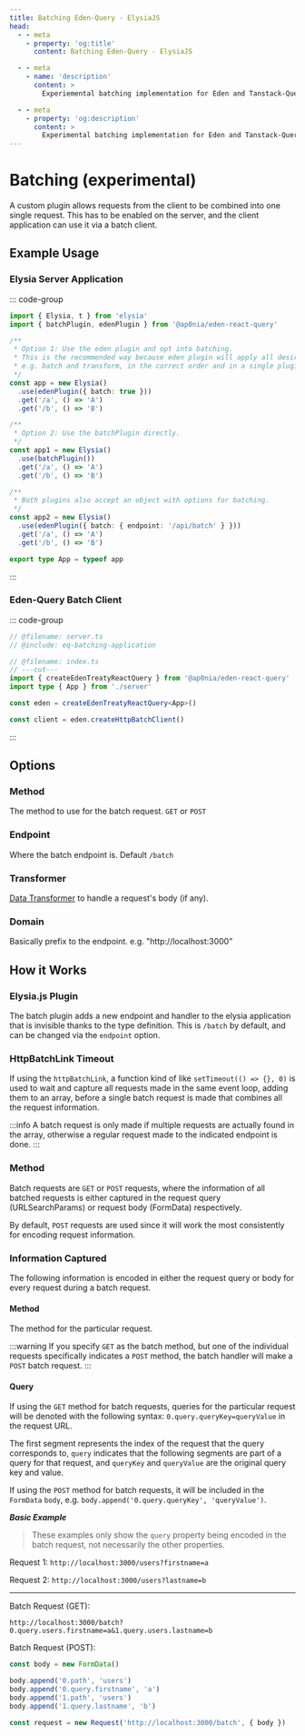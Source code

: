```yaml
---
title: Batching Eden-Query - ElysiaJS
head:
  - - meta
    - property: 'og:title'
      content: Batching Eden-Query - ElysiaJS

  - - meta
    - name: 'description'
      content: >
        Experiemental batching implementation for Eden and Tanstack-Query integration.

  - - meta
    - property: 'og:description'
      content: >
        Experimental batching implementation for Eden and Tanstack-Query integration.
---
```


# Batching (experimental)

A custom plugin allows requests from the client to be combined into one single request.
This has to be enabled on the server, and the client application can use it via a batch client.

## Example Usage

### Elysia Server Application

::: code-group

```typescript twoslash include eq-batching-application [server.ts]
import { Elysia, t } from 'elysia'
import { batchPlugin, edenPlugin } from '@ap0nia/eden-react-query'

/**
 * Option 1: Use the eden plugin and opt into batching.
 * This is the recommended way because eden plugin will apply all desired plugins,
 * e.g. batch and transform, in the correct order and in a single plugin call.
 */
const app = new Elysia()
  .use(edenPlugin({ batch: true }))
  .get('/a', () => 'A')
  .get('/b', () => 'B')

/**
 * Option 2: Use the batchPlugin directly.
 */
const app1 = new Elysia()
  .use(batchPlugin())
  .get('/a', () => 'A')
  .get('/b', () => 'B')

/**
 * Both plugins also accept an object with options for batching.
 */
const app2 = new Elysia()
  .use(edenPlugin({ batch: { endpoint: '/api/batch' } }))
  .get('/a', () => 'A')
  .get('/b', () => 'B')

export type App = typeof app
```

:::

### Eden-Query Batch Client

::: code-group

```typescript twoslash [index.ts]
// @filename: server.ts
// @include: eq-batching-application

// @filename: index.ts
// ---cut---
import { createEdenTreatyReactQuery } from '@ap0nia/eden-react-query'
import type { App } from './server'

const eden = createEdenTreatyReactQuery<App>()

const client = eden.createHttpBatchClient()
```

:::

## Options

### Method

The method to use for the batch request. `GET` or `POST`

### Endpoint

Where the batch endpoint is. Default `/batch`

### Transformer

[Data Transformer](https://trpc.io/docs/server/data-transformers) to handle a request's body (if any).

### Domain

Basically prefix to the endpoint. e.g. "http://localhost:3000"

## How it Works

### Elysia.js Plugin

The batch plugin adds a new endpoint and handler to the elysia application that is invisible thanks to the type definition.
This is `/batch` by default, and can be changed via the `endpoint` option.

### HttpBatchLink Timeout

If using the `httpBatchLink`, a function kind of like `setTimeout(() => {}, 0)` is used to
wait and capture all requests made in the same event loop, adding them to an array, before
a single batch request is made that combines all the request information.

:::info
A batch request is only made if multiple requests are actually found in the array,
otherwise a regular request made to the indicated endpoint is done.
:::

### Method

Batch requests are `GET` or `POST` requests, where the information of all batched requests
is either captured in the request query (URLSearchParams) or request body (FormData) respectively.

By default, `POST` requests are used since it will work the most consistently for encoding
request information.

### Information Captured

The following information is encoded in either the request query or body for every request
during a batch request.

#### Method

The method for the particular request.

:::warning
If you specify `GET` as the batch method, but one of the individual requests specifically
indicates a `POST` method, the batch handler will make a `POST` batch request.
:::

#### Query

If using the `GET` method for batch requests, queries for the particular request will be
denoted with the following syntax: `0.query.queryKey=queryValue` in the request URL.

The first segment represents the index of the request that the query corresponds to,
`query` indicates that the following segments are part of a query for that request,
and `queryKey` and `queryValue` are the original query key and value.

If using the `POST` method for batch requests, it will be included in the `FormData` `body`,
e.g. `body.append('0.query.queryKey', 'queryValue')`.

**_Basic Example_**

> These examples only show the `query` property being encoded in the batch request, not necessarily the other properties.

Request 1: `http://localhost:3000/users?firstname=a`

Request 2: `http://localhost:3000/users?lastname=b`

<hr>

Batch Request (GET):

`http://localhost:3000/batch?0.query.users.firstname=a&1.query.users.lastname=b`

Batch Request (POST):

```typescript
const body = new FormData()

body.append('0.path', 'users')
body.append('0.query.firstname', 'a')
body.append('1.path', 'users')
body.append('1.query.lastname', 'b')

const request = new Request('http://localhost:3000/batch', { body })
```
